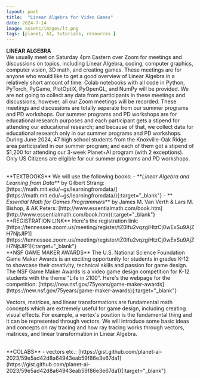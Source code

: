 ```yaml
---
layout: post
title:  "Linear Algebra for Video Games"
date: 2024-7-14
image: assets/images/lt.png
tags: [planet, AI, tutorials, resources ]
---
```


**LINEAR ALGEBRA**   
We usually meet on Saturday 4pm Eastern over Zoom for meetings and discussions on topics, including Linear Algebra, coding, computer graphics, computer vision, 3D math, and creating games. These meetings are for anyone who would like to get a good overview of Linear Algebra in a relatively short amount of time. Colab notebooks with all code in Python, PyTorch, PyGame, PlotOptiX, PyOpenGL, and NumPy will be provided. We are not going to collect any data from participants in these meetings and discussions; however, all our Zoom meetings will be recorded. These meetings and discussions are totally seperate from our summer programs and PD workshops. Our summer programs and PD workshops are for educational research purposes and each participant gets a stipend for attending our educational research; and because of that, we collect data for educational research only in our summer programs and PD workshops. During June 2024, 47 high school students from the Knoxville-Oak Ridge area participated in our summer program; and each of them got a stipend of $1,200 for attending our 3-week Planet+AI program (with 2 exceptions). Only US Citizens are eligible for our summer programs and PD workshops. 

<br/>
**TEXTBOOKS**   
We will use the following books:
- **<em>Linear Algebra and Learning from Data</em>** by Gilbert Strang:
[https://math.mit.edu/~gs/learningfromdata/](https://math.mit.edu/~gs/learningfromdata/){:target="_blank"}  
- **<em> Essential Math for Games Programmers</em>** by James M. Van Verth & Lars M. Bishop, & AK Peters: [http://www.essentialmath.com/book.htm](http://www.essentialmath.com/book.htm){:target="_blank"}   

<br/>
**REGISTRATION LINK**   
Here's the registration link: [https://tennessee.zoom.us/meeting/register/tZ0lfu2vqzgiHtzCj0wExSu9AjZH7NjtJIP1](https://tennessee.zoom.us/meeting/register/tZ0lfu2vqzgiHtzCj0wExSu9AjZH7NjtJIP1){:target="_blank"}

<br/>
**NSF GAME MAKER AWARDS**   
The U.S. National Science Foundation Game Maker Awards is an exciting opportunity for students in grades K-12 to showcase their creativity, technical skills and passion for game design. The NSF Game Maker Awards is a video game design competition for K-12 students with the theme "Life in 2100". Here's the webpage for the competition: 
[https://new.nsf.gov/75years/game-maker-awards](https://new.nsf.gov/75years/game-maker-awards){:target="_blank"}

Vectors, matrices, and linear transformations are fundamental math concepts which are extremely useful for game design, including creating visual effects. For example, a vertex's position is the fundamental thing and it can be represented through vectors. We will introduce some basic ideas and concepts on ray tracing and how ray tracing works through vectors, matrices, and linear transformation in Linear Algebra.

<br/>
**COLABS**   
- vectors etc.: [https://gist.github.com/planet-ai-2023/59e5ad42d8a64943eab59f86e3e67da1](https://gist.github.com/planet-ai-2023/59e5ad42d8a64943eab59f86e3e67da1){:target="_blank"}